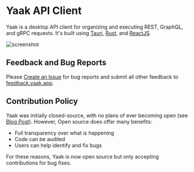 # Yaak API Client

Yaak is a desktop API client for organizing and executing REST, GraphQL, and gRPC
requests. It's built using [Tauri](https://tauri.app), [Rust](https://www.rust-lang.org), and [ReactJS](https://react.dev).

![screenshot](https://github.com/user-attachments/assets/f18e963f-0b68-4ecb-b8b8-cb71aa9aec02)


## Feedback and Bug Reports

Please [Create an Issue](https://github.com/yaakapp/app/issues/new) for bug reports and
submit all other feedback to [feedback.yaak.app](https://feedback.yaak.app).

## Contribution Policy

Yaak was initially closed-source, with no plans of ever becoming open
(see [Blog Post](https://yaak.app/blog/why-not-open-source)). However, Open source does
offer many benefits:

- Full transparency over what is happening
- Code can be audited
- Users can help identify and fix bugs

For these reasons, Yaak is now open source but only accepting contributions for bug fixes.
